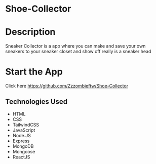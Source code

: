 # Shoe-Collector

# Description
Sneaker Collector is a app where you can make and save your own sneakers to your sneaker closet and show off really is a sneaker head


# Start the App
Click here <https://github.com/Zzzombieftw/Shoe-Collector>


## Technologies Used
- HTML
- CSS
- TailwindCSS
- JavaScript
- Node.JS
- Express
- MongoDB
- Mongoose
- ReactJS
